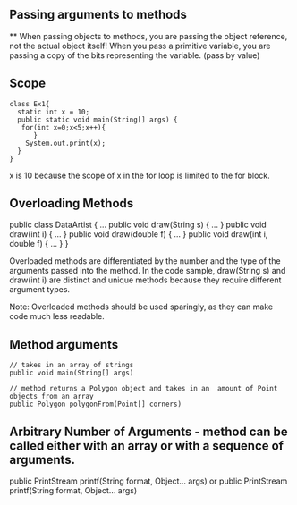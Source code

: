 ## Passing arguments to methods
** When passing objects to methods, you are passing the object reference, not the actual object itself!
When you pass a primitive variable, you are passing a copy of the bits representing the variable. (pass by value)

## Scope
    class Ex1{
      static int x = 10;
      public static void main(String[] args) {
       for(int x=0;x<5;x++){
          }
        System.out.print(x);
      }
    }

x is 10 because the scope of x in the for loop is limited to the for block.

## Overloading Methods

public class DataArtist {
    ...
    public void draw(String s) {
        ...
    }
    public void draw(int i) {
        ...
    }
    public void draw(double f) {
        ...
    }
    public void draw(int i, double f) {
        ...
    }
}

Overloaded methods are differentiated by the number and the type of the arguments passed into the method. In the code sample, draw(String s) and draw(int i) are distinct and unique methods because they require different argument types.

Note: Overloaded methods should be used sparingly, as they can make code much less readable.

## Method arguments
    // takes in an array of strings
    public void main(String[] args)

    // method returns a Polygon object and takes in an  amount of Point objects from an array
    public Polygon polygonFrom(Point[] corners)


## Arbitrary Number of Arguments - method can be called either with an array or with a sequence of arguments.
public PrintStream printf(String format, Object... args)
or
public PrintStream printf(String format, Object... args)

